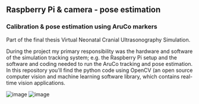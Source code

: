 ## Raspberry Pi & camera - pose estimation
### Calibration & pose estimation using AruCo markers
Part of the final thesis Virtual Neonatal Cranial Ultrasonography Simulation. 

During the project my primary responsibility was the hardware and software of the simulation tracking
system; e.g. the Raspberry Pi setup and the software and coding needed to run the AruCo tracking
and pose estimation. In this repository you'll find the python code using OpenCV (an open source computer vision and machine 
learning software library, which contains real-time vision applications.

![image](https://user-images.githubusercontent.com/106730541/221828385-5a29bc0e-84e6-4930-b567-90ef891c64e4.png)
![image](https://user-images.githubusercontent.com/106730541/221829863-842fc82c-53af-4039-815f-7b3e742bb661.png)


